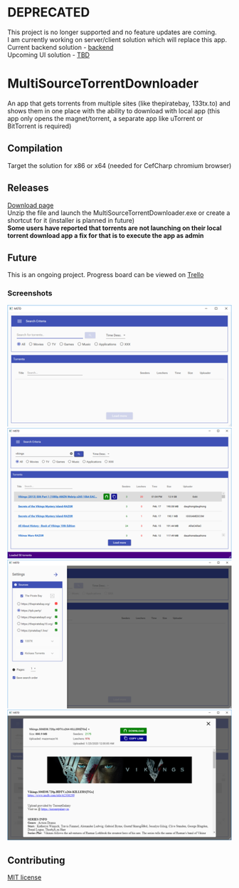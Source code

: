 # DEPRECATED 
This project is no longer supported and no feature updates are coming. <br>
I am currently working on server/client solution which will replace this app.
Current backend solution - [backend](https://github.com/aivarasatk/MSTD-Backend) <br>
Upcoming UI solution - [TBD](about:blank) <br>

# MultiSourceTorrentDownloader
An app that gets torrents from multiple sites (like thepiratebay, 133tx.to) and shows them in one place with the ability to download with local app (this app only opens the magnet/torrent, a separate app like uTorrent or BitTorrent is required)<br>


## Compilation
Target the solution for x86 or x64 (needed for CefCharp chromium browser)

## Releases
[Download page](https://github.com/aivarasatk/MultiSourceTorrentDownloader/releases) <br>
Unzip the file and launch the MultiSourceTorrentDownloader.exe or create a shortcut for it (installer is planned in future) <br>
<b>Some users have reported that torrents are not launching on their local torrent download app a fix for that is to execute the app as admin</b>

## Future
This is an ongoing project. Progress board can be viewed on [Trello](https://trello.com/b/O3gltd5G/multi-source-torrent-downloader)

### Screenshots
![launched](demo/launched.png)
![searched](demo/searched.png)
![menu](demo/menu.png)
![details](demo/details.png)

## Contributing
[MIT license](license.txt)
